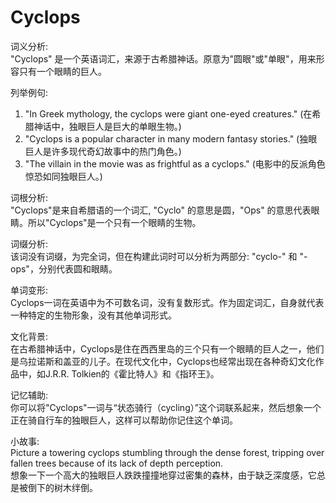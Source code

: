 # Cyclops

词义分析:  
"Cyclops" 是一个英语词汇，来源于古希腊神话。原意为"圆眼"或"单眼"，用来形容只有一个眼睛的巨人。

  

列举例句:

  

1.  "In Greek mythology, the cyclops were giant one-eyed creatures." (在希腊神话中，独眼巨人是巨大的单眼生物。)
2.  "Cyclops is a popular character in many modern fantasy stories." (独眼巨人是许多现代奇幻故事中的热门角色。)
3.  "The villain in the movie was as frightful as a cyclops." (电影中的反派角色惊恐如同独眼巨人。)

  

词根分析:  
"Cyclops"是来自希腊语的一个词汇, "Cyclo" 的意思是圆，"Ops" 的意思代表眼睛。所以"Cyclops"是一个只有一个眼睛的生物。

  

词缀分析:  
该词没有词缀，为完全词，但在构建此词时可以分析为两部分: "cyclo-" 和 "-ops"，分别代表圆和眼睛。

  

单词变形:  
Cyclops一词在英语中为不可数名词，没有复数形式。作为固定词汇，自身就代表一种特定的生物形象，没有其他单词形式。

  

文化背景:  
在古希腊神话中，Cyclops是住在西西里岛的三个只有一个眼睛的巨人之一，他们是乌拉诺斯和盖亚的儿子。在现代文化中，Cyclops也经常出现在各种奇幻文化作品中，如J.R.R. Tolkien的《霍比特人》和《指环王》。

  

记忆辅助:  
你可以将"Cyclops"一词与“状态骑行（cycling）”这个词联系起来，然后想象一个正在骑自行车的独眼巨人，这样可以帮助你记住这个单词。

  

小故事:  
Picture a towering cyclops stumbling through the dense forest, tripping over fallen trees because of its lack of depth perception.  
想象一下一个高大的独眼巨人跌跌撞撞地穿过密集的森林，由于缺乏深度感，它总是被倒下的树木绊倒。
